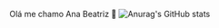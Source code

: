 Olá me chamo Ana Beatriz 👋
![Anurag's GitHub stats](https://github-readme-stats.vercel.app/api?username=AnaBia1234&show_icons=true&theme=radical)
